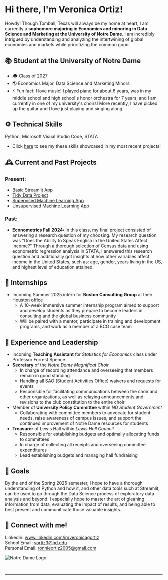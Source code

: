 # Hi there, I'm Veronica Ortiz!

Howdy! Though Tomball, Texas will always be my home at heart, I am currently a **sophomore majoring in Economics and minoring in Data Science and Marketing at the University of Notre Dame**. I am incredibly intrigued by understanding and analyzing the intertwining of global economies and markets while prioritizing the common good.

## 📚 Student at the University of Notre Dame

- 🎓  Class of 2027
- 🌎  Economics Major, Data Science and Marketing Minors
- ⚡  Fun fact: I love music! I played piano for about 6 years, was in my middle school and high school's honor orchestra for 7 years, and I am currently in one of my university's choirs! More recently, I have picked up the guitar and I love just playing and singing along.

## ⚙️ Technical Skills

Python, Microsoft Visual Studio Code, STATA
- Click [here](https://github.com/verortiz06/ORTIZ-Data-Science-Portfolio) to see my these skills showcased in my most recent projects!

## 🕰️ Current and Past Projects
### Present:
- [Basic Streamlit App](https://github.com/verortiz06/ORTIZ-Data-Science-Portfolio/tree/main/basic-streamlit-app)
- [Tidy Data Project](https://github.com/verortiz06/ORTIZ-Data-Science-Portfolio/tree/main/TidyData-Project)
- [Supervised Machine Learning App](https://github.com/verortiz06/ORTIZ-Data-Science-Portfolio/tree/main/MLStreamlitApp)
- [Unsupervised Machine Learning App](https://github.com/verortiz06/ORTIZ-Data-Science-Portfolio/tree/main/MLUnsupervisedApp)
### Past:
- **Econometrics Fall 2024:** In this class, my final project consisted of answering a research question of my choosing. My research question was "Does the Ability to Speak English in the United States Affect Income?" Through a thorough selection of Census data and using econometric regression analysis in STATA, I answered this research question and additionally got insights at how other variables affect income in the United States, such as: age, gender, years living in the US, and highest level of education attained.

## 💼 Internships

- Incoming Summer 2025 intern for **Boston Consulting Group** at their Houston office
  - A 10-week immersive summer internship program aimed to support and develop students as they prepare to become
leaders in consulting and the global business community
  - Will be paired with a mentor, participate in training and development programs, and work as a member of a BCG case team
 
## 📑 Experience and Leadership

- Incoming **Teaching Assistant** for *Statistics for Economics* class under Professor Forrest Spence
- **Secretary** of the *Notre Dame Magnificat Choir*
  - In charge of recording attendance and overseeing that members remain in good standing
  - Handling all SAO (Student Activities Office) waivers and requests for events
  - Responsible for facilitating communications between the choir and other organizations, as well as relaying announcements and revisions to the club constitution to the entire choir
- Member of **University Policy Committee** within *ND Student Government*
  - Collaborating with committee members to advocate for student needs, raise awareness of campus issues, and support the continued improvement of Notre Dame resources for students
- **Treasurer** of Lewis Hall within *Lewis Hall Council*
  - Responsible for establishing budgets and optimally allocating funds to committees
  - In charge of collecting all receipts and overseeing committee expenditures
  - Lead establishing budgets and managing hall fundraising

## 🎯 Goals
By the end of the Spring 2025 semester, I hope to have a thorough understanding of Python and how it, and other data tools such at Streamlit, can be used to go through the Data Science process of exploratory data analysis and beyond. I especially hope to master the art of gleaning information from data, evaluating the impact of results, and being able to best present and communiticate those valuable insights.

## 🤝 Connect with me!

Linkedin: www.linkedin.com/in/veronicagortiz<br>
School Email: vortiz3@nd.edu<br>
Personal Email: ronnieortiz2005@gmail.com

![Notre Dame Logo](https://hoopdirt.com/wp-content/uploads/2016/06/Notre-Dame-Logo.jpg)


<br />

---
